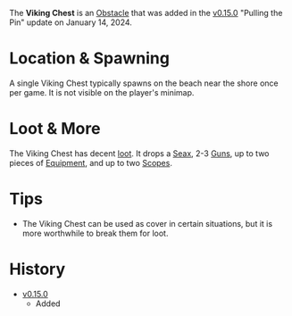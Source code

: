 The **Viking Chest** is an [Obstacle](/obstacles) that was added in the [v0.15.0](https://github.com/HasangerGames/suroi/releases/tag/v0.15.0) "Pulling the Pin" update on January 14, 2024. 

# Location & Spawning

A single Viking Chest typically spawns on the beach near the shore once per game. It is not visible on the player's minimap.

# Loot & More

The Viking Chest has decent [loot](/loot#viking_crate). It drops a [Seax](/weapons/melee/seax), 2-3 [Guns](/loot#viking_chest_guns), up to two pieces of [Equipment](/loot#special_equipment), and up to two [Scopes](/loot#special_scopes).

# Tips

- The Viking Chest can be used as cover in certain situations, but it is more worthwhile to break them for loot.

# History

 - [v0.15.0](https://github.com/HasangerGames/suroi/releases/tag/v0.15.0)
   - Added